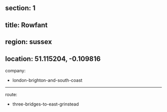 section: 1
----
title: Rowfant
----
region: sussex
----
location: 51.115204, -0.109816
----
company:
- london-brighton-and-south-coast
----
route:
- three-bridges-to-east-grinstead
